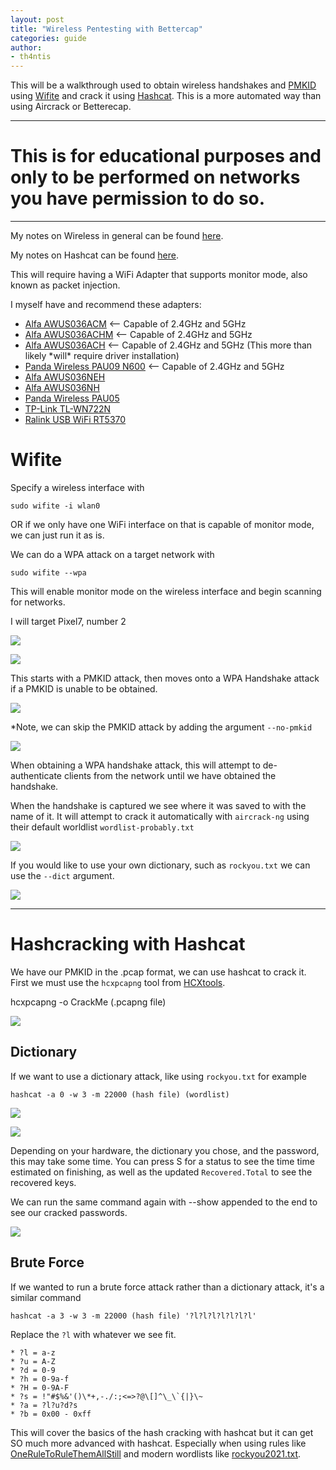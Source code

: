```yaml
---
layout: post
title: "Wireless Pentesting with Bettercap"
categories: guide
author:
- th4ntis
---
```


This will be a walkthrough used to obtain wireless handshakes and [PMKID](https://hashcat.net/forum/thread-7717.html) using [Wifite](https://github.com/kimocoder/wifite2) and crack it using [Hashcat](https://github.com/hashcat/hashcat). This is a more automated way than using Aircrack or Betterecap.

***

# **This is for educational purposes and only to be performed on networks you have permission to do so.**

***

My notes on Wireless in general can be found [here](https://cybersec.th4ntis.com/networking/wireless).

My notes on Hashcat can be found [here](https://cybersec.th4ntis.com/tools/hash-cracking/hashcat).

This will require having a WiFi Adapter that supports monitor mode, also known as packet injection.

I myself have and recommend these adapters:

* [Alfa AWUS036ACM](https://www.amazon.com/Alfa-AWUS036ACM-Long-Range-Dual-Band-Wireless/dp/B073X6RL9D) <-- Capable of 2.4GHz and 5GHz
* [Alfa AWUS036ACHM](https://www.amazon.com/gp/product/B08SJBV1N3/ref=ox\_sc\_act\_title\_1?smid=A20G3A026MV70R\&psc=1) <-- Capable of 2.4GHz and 5GHz
* [Alfa AWUS036ACH](https://www.amazon.com/dp/B08SJC78FH?ref\_=cm\_sw\_r\_cp\_ud\_dp\_PSZZG6J9X0XH40GXB685) <-- Capable of 2.4GHz and 5GHz (This more than likely \*will\* require driver installation)
* [Panda Wireless PAU09 N600](https://www.amazon.com/Panda-Wireless-PAU09-Adapter-Antennas/dp/B01LY35HGO) <-- Capable of 2.4GHz and 5GHz
* [Alfa AWUS036NEH](https://www.amazon.com/AWUS036NEH-Range-WIRELESS-802-11b-USBAdapter/dp/B0035OCVO6)
* [Alfa AWUS036NH](https://www.amazon.com/Alfa-AWUS036NH-802-11g-Wireless-Long-Range/dp/B003YIFHJY)
* [Panda Wireless PAU05](https://www.amazon.com/Panda-300Mbps-Wireless-USB-Adapter/dp/B00EQT0YK2)
* [TP-Link TL-WN722N](https://www.amazon.com/TP-Link-TL-WN722N-Wireless-network-Adapter/dp/B002SZEOLG)
* [Ralink USB WiFi RT5370](https://www.amazon.com/Ralink-RT5370-Raspberry-Adapter-Function/dp/B019XUDHFC)

# Wifite

Specify a wireless interface with

```
sudo wifite -i wlan0
```

OR if we only have one WiFi interface on that is capable of monitor mode, we can just run it as is.

We can do a WPA attack on a target network with

```
sudo wifite --wpa
```

This will enable monitor mode on the wireless interface and begin scanning for networks.

I will target Pixel7, number 2

![](https://github.com/Th4ntis/CyberSecNotes/raw/main/.gitbook/assets/image%20(834).png)

![](https://github.com/Th4ntis/CyberSecNotes/raw/main/.gitbook/assets/image%20(835).png)

This starts with a PMKID attack, then moves onto a WPA Handshake attack if a PMKID is unable to be obtained.

![](https://github.com/Th4ntis/CyberSecNotes/raw/main/.gitbook/assets/image%20(836).png)

*Note, we can skip the PMKID attack by adding the argument `--no-pmkid`

![](https://github.com/Th4ntis/CyberSecNotes/raw/main/.gitbook/assets/image%20(837).png)

When obtaining a WPA handshake attack, this will attempt to de-authenticate clients from the network until we have obtained the handshake.

When the handshake is captured we see where it was saved to with the name of it. It will attempt to crack it automatically with `aircrack-ng` using their default worldlist `wordlist-probably.txt`

![](https://github.com/Th4ntis/CyberSecNotes/raw/main/.gitbook/assets/image%20(838).png)

If you would like to use your own dictionary, such as `rockyou.txt` we can use the `--dict` argument.

![](https://github.com/Th4ntis/CyberSecNotes/raw/main/.gitbook/assets/image%20(839).png)

***

# Hashcracking with Hashcat

We have our PMKID in the .pcap format, we can use hashcat to crack it. First we must use the `hcxpcapng` tool from [HCXtools](https://github.com/ZerBea/hcxtools).

hcxpcapng -o CrackMe (.pcapng file)

![](https://github.com/Th4ntis/CyberSecNotes/raw/main/.gitbook/assets/image%20(721).png)

## Dictionary

If we want to use a dictionary attack, like using `rockyou.txt` for example

`hashcat -a 0 -w 3 -m 22000 (hash file) (wordlist)`

![](https://github.com/Th4ntis/CyberSecNotes/raw/main/.gitbook/assets/image%20(326).png)

![](https://github.com/Th4ntis/CyberSecNotes/raw/main/.gitbook/assets/image%20(524).png)

Depending on your hardware, the dictionary you chose, and the password, this may take some time. You can press S for a status to see the time time estimated on finishing, as well as the updated `Recovered.Total` to see the recovered keys.

We can run the same command again with --show appended to the end to see our cracked passwords.

![](https://github.com/Th4ntis/CyberSecNotes/raw/main/.gitbook/assets/image%20(255).png)

## Brute Force

If we wanted to run a brute force attack rather than a dictionary attack, it's a similar command

`hashcat -a 3 -w 3 -m 22000 (hash file) '?l?l?l?l?l?l?l'`

Replace the `?l` with whatever we see fit.
```
* ?l = a-z
* ?u = A-Z
* ?d = 0-9
* ?h = 0-9a-f
* ?H = 0-9A-F
* ?s = !"#$%&'()\*+,-./:;<=>?@\[]^\_\`{|}\~
* ?a = ?l?u?d?s
* ?b = 0x00 - 0xff
```
This will cover the basics of the hash cracking with hashcat but it can get SO much more advanced with hashcat. Especially when using rules like [OneRuleToRuleThemAllStill](https://github.com/stealthsploit/OneRuleToRuleThemStill) and modern wordlists like [rockyou2021.txt](https://chris.partridge.tech/2021/rockyou2021.txt-a-short-summary/).
